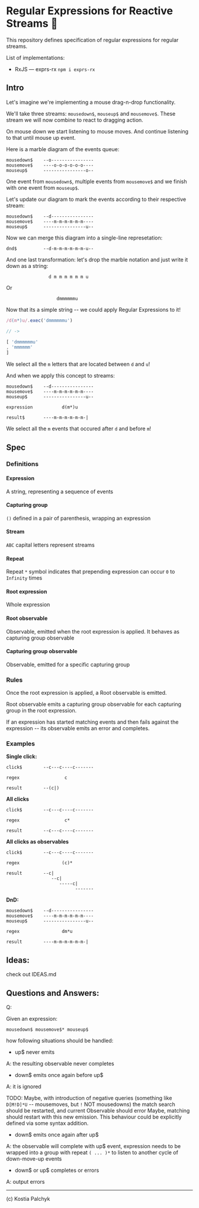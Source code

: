 # Regular Expressions for Reactive Streams 🐇

This repository defines specification of regular expressions for regular streams.

List of implementations:

- RxJS — exprs-rx `npm i exprs-rx`

## Intro

Let's imagine we're implementing a mouse drag-n-drop functionality.

We'll take three streams: `mousedown$`, `mouseup$` and `mousemove$`. These stream we will now combine to react to dragging action.

On mouse down we start listening to mouse moves. And continue listening to that until mouse up event.

Here is a marble diagram of the events queue:

```
mousedown$    --o----------------
mousemove$    ----o-o-o-o-o-o----
mouseup$      ----------------o--
```

One event from `mousedown$`, multiple events from `mousemove$` and we finish with one event from `mouseup$`.

Let's update our diagram to mark the events according to their respective stream:

```
mousedown$    --d----------------
mousemove$    ----m-m-m-m-m-m----
mouseup$      ----------------u--
```

Now we can merge this diagram into a single-line represetation:

```
dnd$          --d-m-m-m-m-m-m-u--
```

And one last transformation: let's drop the marble notation and just write it down as a string:

```
                d m m m m m m u
```

Or

```
                   dmmmmmmu
```

Now that its a simple string -- we could apply Regular Expressions to it!

```js
/d(m*)u/.exec('dmmmmmmu')

// ->

[ 'dmmmmmmu'
, 'mmmmmm'
]
```

We select all the `m` letters that are located between `d` and `u`!

And when we apply this concept to streams:

```
mousedown$    --d----------------
mousemove$    ----m-m-m-m-m-m----
mouseup$      ----------------u--

expression           d(m*)u

result$       ----m-m-m-m-m-m-|
```

We select all the `m` events that occured after `d` and before `m`!

## Spec

### Definitions

#### Expression

A string, representing a sequence of events

#### Capturing group

`()` defined in a pair of parenthesis, wrapping an expression

#### Stream

`ABC` capital letters represent streams

#### Repeat

Repeat `*` symbol indicates that prepending expression can occur `0` to `Infinity` times

#### Root expression

Whole expression

#### Root observable

Observable, emitted when the root expression is applied. It behaves as capturing group observable

#### Capturing group observable

Observable, emitted for a specific capturing group

### Rules

Once the root expression is applied, a Root observable is emitted.

Root observable emits a capturing group observable for each capturing group in the root expression.

If an expression has started matching events and then fails against the expression -- its observable emits an error and completes.

### Examples

**Single click:**

```
click$        --c---c----c-------

regex                 c 

result        --(c|)
```

**All clicks**

```
click$        --c---c----c-------

regex                 c*

result        --c---c----c-------
```

**All clicks as observables**

```
click$        --c---c----c-------

regex                (c)*

result        --c|
                 --c|
                    -----c|
                          -------
```


**DnD:**

```
mousedown$    --d----------------
mousemove$    ----m-m-m-m-m-m----
mouseup$      ----------------u--

regex                dm*u

result        ----m-m-m-m-m-m-|
```

## Ideas:

check out IDEAS.md

## Questions and Answers:

Q:

Given an expression:

`mousedown$ mousemove$* mouseup$`

how following situations should be handled:

- up$ never emits

A: the resulting observable never completes

- down$ emits once again before up$

A: it is ignored

TODO:
    Maybe, with introduction of negative queries (something like `D[M!D]*U` -- mousemoves, but `!` NOT mousedowns) the match search should be restarted, and current Observable should error
    Maybe, matching should restart with this new emission. This behaviour could be explicitly defined via some syntax addition.

- down$ emits once again after up$

A: the observable will complete with up$ event, expression needs to be wrapped into a group with repeat `( ... )*` to listen to another cycle of down-move-up events

- down$ or up$ completes or errors

A: output errors

---

(c) Kostia Palchyk
